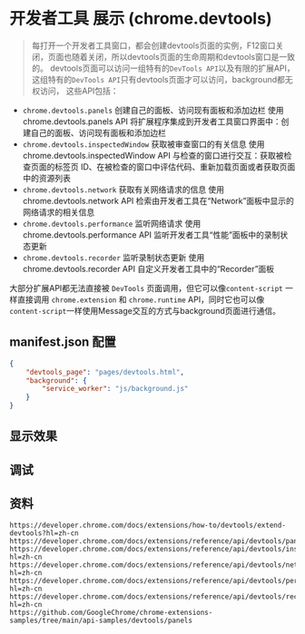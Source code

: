# 开发者工具 展示 (chrome.devtools)

> 每打开一个开发者工具窗口，都会创建devtools页面的实例，F12窗口关闭，页面也随着关闭，所以devtools页面的生命周期和devtools窗口是一致的。
> devtools页面可以访问一组特有的`DevTools API`以及有限的扩展API，这组特有的`DevTools API`只有devtools页面才可以访问，background都无权访问，
> 这些API包括：
- `chrome.devtools.panels` 创建自己的面板、访问现有面板和添加边栏
    使用 chrome.devtools.panels API 将扩展程序集成到开发者工具窗口界面中：创建自己的面板、访问现有面板和添加边栏
- `chrome.devtools.inspectedWindow` 获取被审查窗口的有关信息
    使用 chrome.devtools.inspectedWindow API 与检查的窗口进行交互：获取被检查页面的标签页 ID、在被检查的窗口中评估代码、重新加载页面或者获取页面中的资源列表
- `chrome.devtools.network` 获取有关网络请求的信息
    使用 chrome.devtools.network API 检索由开发者工具在“Network”面板中显示的网络请求的相关信息
- `chrome.devtools.performance` 监听网络请求
    使用 chrome.devtools.performance API 监听开发者工具“性能”面板中的录制状态更新
- `chrome.devtools.recorder` 监听录制状态更新
    使用 chrome.devtools.recorder API 自定义开发者工具中的“Recorder”面板

大部分扩展API都无法直接被 `DevTools` 页面调用，但它可以像`content-script` 一样直接调用 `chrome.extension` 和 `chrome.runtime` API，同时它也可以像 `content-script`一样使用Message交互的方式与background页面进行通信。


## manifest.json 配置
```json
{
    "devtools_page": "pages/devtools.html",
    "background": {
        "service_worker": "js/background.js"
    }
}
```


## 显示效果


## 调试


## 资料
```
https://developer.chrome.com/docs/extensions/how-to/devtools/extend-devtools?hl=zh-cn
https://developer.chrome.com/docs/extensions/reference/api/devtools/panels
https://developer.chrome.com/docs/extensions/reference/api/devtools/inspectedWindow?hl=zh-cn
https://developer.chrome.com/docs/extensions/reference/api/devtools/network?hl=zh-cn
https://developer.chrome.com/docs/extensions/reference/api/devtools/performance?hl=zh-cn
https://developer.chrome.com/docs/extensions/reference/api/devtools/recorder?hl=zh-cn
https://github.com/GoogleChrome/chrome-extensions-samples/tree/main/api-samples/devtools/panels
```